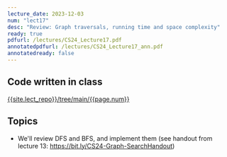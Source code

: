 ```yaml
---
lecture_date: 2023-12-03
num: "lect17"
desc: "Review: Graph traversals, running time and space complexity"
ready: true
pdfurl: /lectures/CS24_Lecture17.pdf
annotatedpdfurl: /lectures/CS24_Lecture17_ann.pdf
annotatedready: false
---
```


## Code written in class

[{{site.lect_repo}}/tree/main/{{page.num}}]({{site.lect_repo}}/tree/main/{{page.num}})


## Topics
* We'll review DFS and BFS, and implement them (see handout from lecture 13: <https://bit.ly/CS24-Graph-SearchHandout>)
